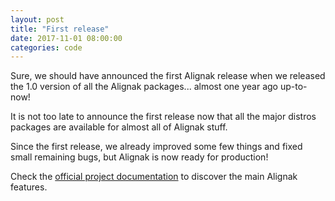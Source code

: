 ```yaml
---
layout: post
title: "First release"
date: 2017-11-01 08:00:00
categories: code
---
```


Sure, we should have announced the first Alignak release when we released the 1.0 version of all the Alignak packages... almost one year ago up-to-now!

It is not too late to announce the first release now that all the major distros packages are available for almost all of Alignak stuff.

Since the first release, we already improved some few things and fixed small remaining bugs, but Alignak is now ready for production!

Check the [official project documentation](http://docs.alignak.net) to discover the main Alignak features.
